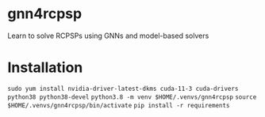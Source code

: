 # gnn4rcpsp
Learn to solve RCPSPs using GNNs and model-based solvers

# Installation
`sudo yum install nvidia-driver-latest-dkms cuda-11-3 cuda-drivers python38 python38-devel`
`python3.8 -m venv $HOME/.venvs/gnn4rcpsp`
`source $HOME/.venvs/gnn4rcpsp/bin/activate`
`pip install -r requirements`
